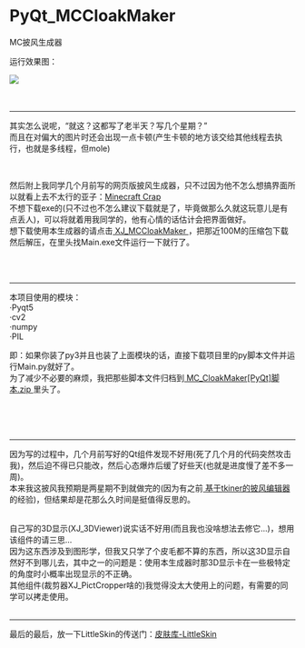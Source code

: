 # PyQt_MCCloakMaker

MC披风生成器

运行效果图：

<img src="https://github.com/Ls-Jan/PyQt_MCCloakMaker/blob/main/RunningDisplay%5BPNG%2CGIF%2CMP4%5D/0.gif"/>

</br>
</br>
</br>

***

其实怎么说呢，“就这？这都写了老半天？写几个星期？”</br>
而且在对偏大的图片时还会出现一点卡顿(产生卡顿的地方该交给其他线程去执行，也就是多线程，但mole)

</br>


然后附上我同学几个月前写的网页版披风生成器，只不过因为他不怎么想搞界面所以就看上去不太行的亚子：<a href="https://lraty-li.github.io/Minecraft-Cape-Generator/">Minecraft Crap</a></br>
不想下载exe的(只不过也不怎么建议下载就是了，毕竟做那么久就这玩意儿是有点丢人)，可以将就着用我同学的，他有心情的话估计会把界面做好。</br>
想下载使用本生成器的请点击<a href="https://github.com/Ls-Jan/PyQt_MCCloakMaker/releases/download/v1.0.0/MC_CloakMaker.zip">  XJ_MCCloakMaker  </a>，把那近100M的压缩包下载然后解压，在里头找Main.exe文件运行一下就行了。

</br>
</br>

***
本项目使用的模块：</br>
·Pyqt5</br>
·cv2</br>
·numpy</br>
·PIL</br>

即：如果你装了py3并且也装了上面模块的话，直接下载项目里的py脚本文件并运行Main.py就好了。</br>
为了减少不必要的麻烦，我把那些脚本文件归档到<a href="https://github.com/Ls-Jan/PyQt_MCCloakMaker/blob/main/MC_CloakMaker%5BPyQt%5D%E8%84%9A%E6%9C%AC.zip"> MC_CloakMaker[PyQt]脚本.zip </a> 里头了。

</br>
</br>
</br>

***
因为写的过程中，几个月前写好的Qt组件发现不好用(死了几个月的代码突然攻击我)，然后迫不得已只能改，然后心态爆炸后缓了好些天(也就是进度慢了差不多一周)。</br>
本来我这披风我预期是两星期不到就做完的(因为有之前<a href="https://github.com/Ls-Jan/PyTkinter_MC_CloakMaker"> 基于tkiner的披风编辑器 </a>的经验)，但结果却是花那么久时间是挺值得反思的。</br>
</br>

自己写的3D显示(XJ_3DViewer)说实话不好用(而且我也没啥想法去修它...)，想用该组件的请三思...</br>
因为这东西涉及到图形学，但我又只学了个皮毛都不算的东西，所以这3D显示自然好不到哪儿去，其中之一的问题是：使用本生成器时那3D显示卡在一些极特定的角度时小概率出现显示的不正确。</br>
其他组件(裁剪器XJ_PictCropper啥的)我觉得没太大使用上的问题，有需要的同学可以拷走使用。
</br>
</br>

***
最后的最后，放一下LittleSkin的传送门：<a href="https://littleskin.cn/skinlib">皮肤库-LittleSkin</a>


